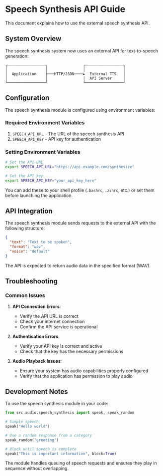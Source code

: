 # Speech Synthesis API Guide

This document explains how to use the external speech synthesis API.

## System Overview

The speech synthesis system now uses an external API for text-to-speech generation:

```
┌─────────────────┐                ┌─────────────────┐
│                 │                │                 │
│  Application    ├───HTTP/JSON────►  External TTS   │
│                 │                │  API Server     │
└─────────────────┘                └─────────────────┘
```

## Configuration

The speech synthesis module is configured using environment variables:

### Required Environment Variables

1. `SPEECH_API_URL` - The URL of the speech synthesis API
2. `SPEECH_API_KEY` - API key for authentication

### Setting Environment Variables

```bash
# Set the API URL
export SPEECH_API_URL="https://api.example.com/synthesize"

# Set the API key
export SPEECH_API_KEY="your_api_key_here"
```

You can add these to your shell profile (`.bashrc`, `.zshrc`, etc.) or set them before launching the application.

## API Integration

The speech synthesis module sends requests to the external API with the following structure:

```json
{
  "text": "Text to be spoken",
  "format": "wav",
  "voice": "default"
}
```

The API is expected to return audio data in the specified format (WAV).

## Troubleshooting

### Common Issues

1. **API Connection Errors**:
   - Verify the API URL is correct
   - Check your internet connection
   - Confirm the API service is operational

2. **Authentication Errors**:
   - Verify your API key is correct and active
   - Check that the key has the necessary permissions

3. **Audio Playback Issues**:
   - Ensure your system has audio capabilities properly configured
   - Verify that the application has permission to play audio

## Development Notes

To use the speech synthesis module in your code:

```python
from src.audio.speech_synthesis import speak, speak_random

# Simple speech
speak("Hello world")

# Use a random response from a category
speak_random("greeting")

# Block until speech is complete
speak("This is important information", block=True)
```

The module handles queuing of speech requests and ensures they play in sequence without overlapping.